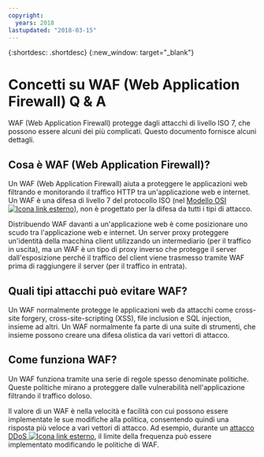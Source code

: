 ```yaml
---
copyright:
  years: 2018
lastupdated: "2018-03-15"
---
```


{:shortdesc: .shortdesc}
{:new_window: target="_blank"}

# Concetti su WAF (Web Application Firewall) Q & A

WAF (Web Application Firewall) protegge dagli attacchi di livello ISO 7, che possono essere alcuni dei più complicati. Questo documento fornisce alcuni dettagli.

## Cosa è WAF (Web Application Firewall)?
Un WAF (Web Application Firewall) aiuta a proteggere le applicazioni web filtrando e monitorando il traffico HTTP tra un'applicazione web e internet. Un WAF è una difesa di livello 7 del protocollo ISO (nel [Modello OSI ![Icona link esterno](../../icons/launch-glyph.svg "Icona link esterno")](https://en.wikipedia.org/wiki/OSI_model)), non è progettato per la difesa da tutti i tipi di attacco. 

Distribuendo WAF davanti a un'applicazione web è come posizionare uno scudo tra l'applicazione web e internet. Un server proxy proteggere un'identità della macchina client utilizzando un intermediario (per il traffico in uscita), ma un WAF è un tipo di proxy inverso che protegge il server dall'esposizione perché il traffico del client viene trasmesso tramite WAF prima di raggiungere il server (per il traffico in entrata).

## Quali tipi attacchi può evitare WAF?
Un WAF normalmente protegge le applicazioni web da attacchi come cross-site forgery, cross-site-scripting (XSS), file inclusion e SQL injection, insieme ad altri. Un WAF normalmente fa parte di una suite di strumenti, che insieme possono creare una difesa olistica da vari vettori di attacco.

## Come funziona WAF?

Un WAF funziona tramite una serie di regole spesso denominate politiche. Queste politiche mirano a proteggere dalle vulnerabilità nell'applicazione filtrando il traffico doloso. 

Il valore di un WAF è nella velocità e facilità con cui possono essere implementate le sue modifiche alla politica, consentendo quindi una risposta più veloce a vari vettori di attacco. Ad esempio, durante un [attacco DDoS ![Icona link esterno](../../icons/launch-glyph.svg "Icona link esterno")](https://en.wikipedia.org/wiki/Denial-of-service_attack), il limite della frequenza può essere implementato modificando le politiche di WAF.
